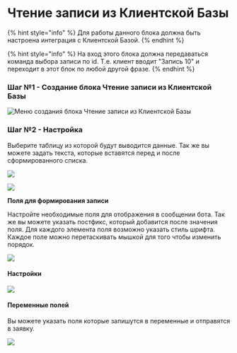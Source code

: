 # Чтение записи из Клиентской Базы

{% hint style="info" %}
Для работы данного блока должна быть настроена интеграция с Клиентской Базой.
{% endhint %}

{% hint style="info" %}
На вход этого блока должна передаваться команда выбора записи по id. Т.е. клиент вводит "Запись 10" и переходит в этот блок по любой другой фразе.
{% endhint %}

### Шаг №1 - Создание блока Чтение записи из Клиентской Базы

![Меню создания блока Чтение записи из Клиентской Базы](<../../../../.gitbook/assets/image (135).png>)

### Шаг №2 - Настройка

Выберите таблицу из которой будут выводится данные. Так же вы можете задать текста, которые вставятся перед и после сформированного списка.

![](<../../../../.gitbook/assets/image (104).png>)

![](<../../../../.gitbook/assets/image (116).png>)

**Поля для формирования записи**

Настройте необходимые поля для  отображения в сообщении бота. Так же вы можете указать постфикс, который добавится после значения поля. Для каждого элемента поля возможно указать стиль шрифта. Каждое поле можно перетаскивать мышкой для того чтобы изменить порядок.

![](<../../../../.gitbook/assets/image (131).png>)

#### Настройки

![](<../../../../.gitbook/assets/image (189).png>)

#### Переменные полей

Вы можете указать поля которые запишутся в переменные и отправятся в заявку.

![](<../../../../.gitbook/assets/image (181).png>)
